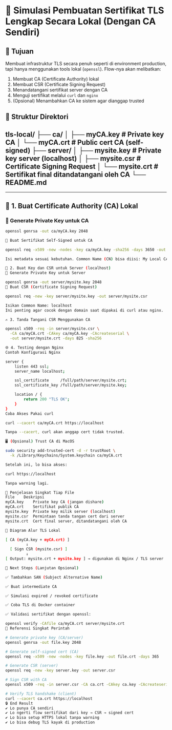 # 🔐 Simulasi Pembuatan Sertifikat TLS Lengkap Secara Lokal (Dengan CA Sendiri)

## 🎯 Tujuan
Membuat infrastruktur TLS secara penuh seperti di environment production, tapi hanya menggunakan tools lokal (`openssl`). Flow-nya akan melibatkan:
1. Membuat CA (Certificate Authority) lokal
2. Membuat CSR (Certificate Signing Request)
3. Menandatangani sertifikat server dengan CA
4. Menguji sertifikat melalui `curl` dan `nginx`
5. (Opsional) Menambahkan CA ke sistem agar dianggap trusted

## 📂 Struktur Direktori
tls-local/
├── ca/
│ ├── myCA.key # Private key CA
│ └── myCA.crt # Public cert CA (self-signed)
├── server/
│ ├── mysite.key # Private key server (localhost)
│ ├── mysite.csr # Certificate Signing Request
│ └── mysite.crt # Sertifikat final ditandatangani oleh CA
└── README.md
---


---

## 🧱 1. Buat Certificate Authority (CA) Lokal

### 🔑 Generate Private Key untuk CA
```bash
openssl genrsa -out ca/myCA.key 2048

📄 Buat Sertifikat Self-Signed untuk CA

openssl req -x509 -new -nodes -key ca/myCA.key -sha256 -days 3650 -out ca/myCA.crt

Isi metadata sesuai kebutuhan. Common Name (CN) bisa diisi: My Local CA

🧾 2. Buat Key dan CSR untuk Server (localhost)
🔑 Generate Private Key untuk Server

openssl genrsa -out server/mysite.key 2048
📄 Buat CSR (Certificate Signing Request)

openssl req -new -key server/mysite.key -out server/mysite.csr

Isikan Common Name: localhost
Ini penting agar cocok dengan domain saat dipakai di curl atau nginx.

✍️ 3. Tanda Tangani CSR Menggunakan CA

openssl x509 -req -in server/mysite.csr \
  -CA ca/myCA.crt -CAkey ca/myCA.key -CAcreateserial \
  -out server/mysite.crt -days 825 -sha256

🌐 4. Testing dengan Nginx
Contoh Konfigurasi Nginx

server {
    listen 443 ssl;
    server_name localhost;

    ssl_certificate     /full/path/server/mysite.crt;
    ssl_certificate_key /full/path/server/mysite.key;

    location / {
        return 200 "TLS OK";
    }
}
Coba Akses Pakai curl

curl --cacert ca/myCA.crt https://localhost

Tanpa --cacert, curl akan anggap cert tidak trusted.

🖥️ (Opsional) Trust CA di MacOS

sudo security add-trusted-cert -d -r trustRoot \
  -k /Library/Keychains/System.keychain ca/myCA.crt

Setelah ini, lo bisa akses:

curl https://localhost

Tanpa warning lagi.

🧠 Penjelasan Singkat Tiap File
File	Deskripsi
myCA.key	Private key CA (jangan dishare)
myCA.crt	Sertifikat publik CA
mysite.key	Private key milik server (localhost)
mysite.csr	Permintaan tanda tangan cert dari server
mysite.crt	Cert final server, ditandatangani oleh CA

🔄 Diagram Alur TLS Lokal

[ CA (myCA.key + myCA.crt) ]
         ↓
  [ Sign CSR (mysite.csr) ]
         ↓
[ Output: mysite.crt + mysite.key ] → digunakan di Nginx / TLS server

🧪 Next Steps (Lanjutan Opsional)

✅ Tambahkan SAN (Subject Alternative Name)

✅ Buat intermediate CA

✅ Simulasi expired / revoked certificate

✅ Coba TLS di Docker container

✅ Validasi sertifikat dengan openssl:

openssl verify -CAfile ca/myCA.crt server/mysite.crt
📌 Referensi Singkat Perintah

# Generate private key (CA/server)
openssl genrsa -out file.key 2048

# Generate self-signed cert (CA)
openssl req -x509 -new -nodes -key file.key -out file.crt -days 365

# Generate CSR (server)
openssl req -new -key server.key -out server.csr

# Sign CSR with CA
openssl x509 -req -in server.csr -CA ca.crt -CAkey ca.key -CAcreateserial -out server.crt -days 825 -sha256

# Verify TLS handshake (client)
curl --cacert ca.crt https://localhost
🔒 End Result
✔️ Lo punya CA sendiri
✔️ Lo ngerti flow sertifikat dari key → CSR → signed cert
✔️ Lo bisa setup HTTPS lokal tanpa warning
✔️ Lo bisa debug TLS kayak di production
